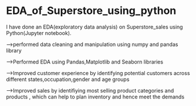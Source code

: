 # EDA_of_Superstore_using_python

I have done an EDA(exploratory data analysis) on Superstore_sales using Python(Jupyter notebook).

-->performed data cleaning and manipulation using numpy and pandas library

-->Performed EDA using Pandas,Matplotlib and Seaborn libraries

-->Improved customer experience by identifying potential customers across different states,occupation,gender and age groups

-->Improved sales by identifiying most selling product categories and products , which can help to plan inventory and hence meet the demands
